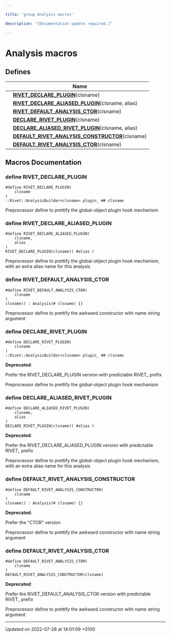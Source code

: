 ```yaml
---

title: 'group Analysis macros'

description: "[Documentation update required.]"

---
```


# Analysis macros



## Defines

|                | Name           |
| -------------- | -------------- |
|  | **[RIVET_DECLARE_PLUGIN](http://example.org/modules/group__anamacros/#define-rivet-declare-plugin)**(clsname)  |
|  | **[RIVET_DECLARE_ALIASED_PLUGIN](http://example.org/modules/group__anamacros/#define-rivet-declare-aliased-plugin)**(clsname, alias)  |
|  | **[RIVET_DEFAULT_ANALYSIS_CTOR](http://example.org/modules/group__anamacros/#define-rivet-default-analysis-ctor)**(clsname)  |
|  | **[DECLARE_RIVET_PLUGIN](http://example.org/modules/group__anamacros/#define-declare-rivet-plugin)**(clsname)  |
|  | **[DECLARE_ALIASED_RIVET_PLUGIN](http://example.org/modules/group__anamacros/#define-declare-aliased-rivet-plugin)**(clsname, alias)  |
|  | **[DEFAULT_RIVET_ANALYSIS_CONSTRUCTOR](http://example.org/modules/group__anamacros/#define-default-rivet-analysis-constructor)**(clsname)  |
|  | **[DEFAULT_RIVET_ANALYSIS_CTOR](http://example.org/modules/group__anamacros/#define-default-rivet-analysis-ctor)**(clsname)  |




## Macros Documentation

### define RIVET_DECLARE_PLUGIN

```
#define RIVET_DECLARE_PLUGIN(
    clsname
)
::Rivet::AnalysisBuilder<clsname> plugin_ ## clsname
```


Preprocessor define to prettify the global-object plugin hook mechanism 


### define RIVET_DECLARE_ALIASED_PLUGIN

```
#define RIVET_DECLARE_ALIASED_PLUGIN(
    clsname,
    alias
)
RIVET_DECLARE_PLUGIN(clsname)( #alias )
```


Preprocessor define to prettify the global-object plugin hook mechanism, with an extra alias name for this analysis 


### define RIVET_DEFAULT_ANALYSIS_CTOR

```
#define RIVET_DEFAULT_ANALYSIS_CTOR(
    clsname
)
clsname() : Analysis(# clsname) {}
```


Preprocessor define to prettify the awkward constructor with name string argument 


### define DECLARE_RIVET_PLUGIN

```
#define DECLARE_RIVET_PLUGIN(
    clsname
)
::Rivet::AnalysisBuilder<clsname> plugin_ ## clsname
```


**Deprecated**: 

Prefer the RIVET_DECLARE_PLUGIN version with predictable RIVET_ prefix 

Preprocessor define to prettify the global-object plugin hook mechanism


### define DECLARE_ALIASED_RIVET_PLUGIN

```
#define DECLARE_ALIASED_RIVET_PLUGIN(
    clsname,
    alias
)
DECLARE_RIVET_PLUGIN(clsname)( #alias )
```


**Deprecated**: 

Prefer the RIVET_DECLARE_ALIASED_PLUGIN version with predictable RIVET_ prefix 

Preprocessor define to prettify the global-object plugin hook mechanism, with an extra alias name for this analysis


### define DEFAULT_RIVET_ANALYSIS_CONSTRUCTOR

```
#define DEFAULT_RIVET_ANALYSIS_CONSTRUCTOR(
    clsname
)
clsname() : Analysis(# clsname) {}
```


**Deprecated**: 

Prefer the "CTOR" version 

Preprocessor define to prettify the awkward constructor with name string argument


### define DEFAULT_RIVET_ANALYSIS_CTOR

```
#define DEFAULT_RIVET_ANALYSIS_CTOR(
    clsname
)
DEFAULT_RIVET_ANALYSIS_CONSTRUCTOR(clsname)
```


**Deprecated**: 

Prefer the RIVET_DEFAULT_ANALYSIS_CTOR version with predictable RIVET_ prefix 

Preprocessor define to prettify the awkward constructor with name string argument




-------------------------------

Updated on 2022-07-28 at 14:01:09 +0100
